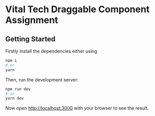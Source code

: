 # Vital Tech Draggable Component Assignment

## Getting Started
Firstly install the dependencies either using
```bash
npm i
# or
yarn
```

Then, run the development server:

```bash
npm run dev
# or
yarn dev
```

Now open [http://localhost:3000](http://localhost:3000) with your browser to see the result.
